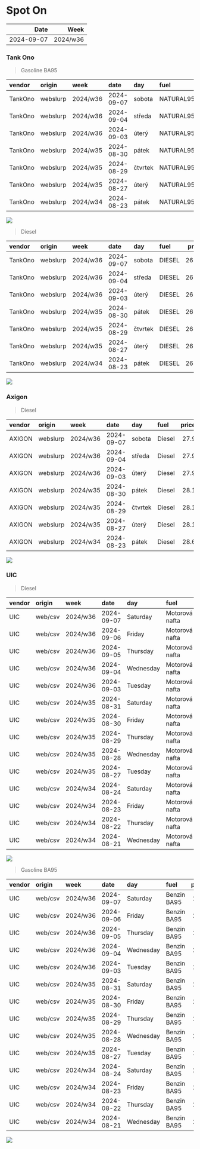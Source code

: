 Spot On
================

|       Date |     Week |
|-----------:|---------:|
| 2024-09-07 | 2024/w36 |

### Tank Ono

> Gasoline BA95

| vendor  | origin   | week     | date       | day     | fuel      | price | PriceVAT |
|:--------|:---------|:---------|:-----------|:--------|:----------|------:|---------:|
| TankOno | webslurp | 2024/w36 | 2024-09-07 | sobota  | NATURAL95 | 28.02 |     33.9 |
| TankOno | webslurp | 2024/w36 | 2024-09-04 | středa  | NATURAL95 | 28.02 |     33.9 |
| TankOno | webslurp | 2024/w36 | 2024-09-03 | úterý   | NATURAL95 | 28.84 |     34.9 |
| TankOno | webslurp | 2024/w35 | 2024-08-30 | pátek   | NATURAL95 | 28.84 |     34.9 |
| TankOno | webslurp | 2024/w35 | 2024-08-29 | čtvrtek | NATURAL95 | 28.84 |     34.9 |
| TankOno | webslurp | 2024/w35 | 2024-08-27 | úterý   | NATURAL95 | 28.84 |     34.9 |
| TankOno | webslurp | 2024/w34 | 2024-08-23 | pátek   | NATURAL95 | 28.84 |     34.9 |

<img src="SpotOn_files/figure-gfm/tono-ba95-1.png" style="display: block; margin: auto auto auto 0;" />

> Diesel

| vendor  | origin   | week     | date       | day     | fuel   | price | PriceVAT |
|:--------|:---------|:---------|:-----------|:--------|:-------|------:|---------:|
| TankOno | webslurp | 2024/w36 | 2024-09-07 | sobota  | DIESEL | 26.36 |     31.9 |
| TankOno | webslurp | 2024/w36 | 2024-09-04 | středa  | DIESEL | 26.36 |     31.9 |
| TankOno | webslurp | 2024/w36 | 2024-09-03 | úterý   | DIESEL | 26.86 |     32.5 |
| TankOno | webslurp | 2024/w35 | 2024-08-30 | pátek   | DIESEL | 26.86 |     32.5 |
| TankOno | webslurp | 2024/w35 | 2024-08-29 | čtvrtek | DIESEL | 26.86 |     32.5 |
| TankOno | webslurp | 2024/w35 | 2024-08-27 | úterý   | DIESEL | 26.86 |     32.5 |
| TankOno | webslurp | 2024/w34 | 2024-08-23 | pátek   | DIESEL | 26.86 |     32.5 |

<img src="SpotOn_files/figure-gfm/tono-diesel-1.png" style="display: block; margin: auto auto auto 0;" />

### Axigon

> Diesel

| vendor | origin   | week     | date       | day     | fuel   | price | PriceVAT |
|:-------|:---------|:---------|:-----------|:--------|:-------|------:|---------:|
| AXIGON | webslurp | 2024/w36 | 2024-09-07 | sobota  | Diesel |  27.9 |     33.8 |
| AXIGON | webslurp | 2024/w36 | 2024-09-04 | středa  | Diesel |  27.9 |     33.8 |
| AXIGON | webslurp | 2024/w36 | 2024-09-03 | úterý   | Diesel |  27.9 |     33.8 |
| AXIGON | webslurp | 2024/w35 | 2024-08-30 | pátek   | Diesel |  28.1 |     34.0 |
| AXIGON | webslurp | 2024/w35 | 2024-08-29 | čtvrtek | Diesel |  28.1 |     34.0 |
| AXIGON | webslurp | 2024/w35 | 2024-08-27 | úterý   | Diesel |  28.1 |     34.0 |
| AXIGON | webslurp | 2024/w34 | 2024-08-23 | pátek   | Diesel |  28.6 |     34.6 |

<img src="SpotOn_files/figure-gfm/axigon-diesel-1.png" style="display: block; margin: auto auto auto 0;" />

### UIC

> Diesel

| vendor | origin  | week     | date       | day       | fuel           | price | priceVAT |
|:-------|:--------|:---------|:-----------|:----------|:---------------|------:|---------:|
| UIC    | web/csv | 2024/w36 | 2024-09-07 | Saturday  | Motorová nafta |  25.8 |     31.2 |
| UIC    | web/csv | 2024/w36 | 2024-09-06 | Friday    | Motorová nafta |  25.9 |     31.3 |
| UIC    | web/csv | 2024/w36 | 2024-09-05 | Thursday  | Motorová nafta |  26.1 |     31.6 |
| UIC    | web/csv | 2024/w36 | 2024-09-04 | Wednesday | Motorová nafta |  26.3 |     31.8 |
| UIC    | web/csv | 2024/w36 | 2024-09-03 | Tuesday   | Motorová nafta |  26.5 |     32.1 |
| UIC    | web/csv | 2024/w35 | 2024-08-31 | Saturday  | Motorová nafta |  26.5 |     32.1 |
| UIC    | web/csv | 2024/w35 | 2024-08-30 | Friday    | Motorová nafta |  26.5 |     32.1 |
| UIC    | web/csv | 2024/w35 | 2024-08-29 | Thursday  | Motorová nafta |  26.5 |     32.1 |
| UIC    | web/csv | 2024/w35 | 2024-08-28 | Wednesday | Motorová nafta |  26.6 |     32.2 |
| UIC    | web/csv | 2024/w35 | 2024-08-27 | Tuesday   | Motorová nafta |  26.6 |     32.2 |
| UIC    | web/csv | 2024/w34 | 2024-08-24 | Saturday  | Motorová nafta |  26.5 |     32.1 |
| UIC    | web/csv | 2024/w34 | 2024-08-23 | Friday    | Motorová nafta |  26.7 |     32.3 |
| UIC    | web/csv | 2024/w34 | 2024-08-22 | Thursday  | Motorová nafta |  26.8 |     32.4 |
| UIC    | web/csv | 2024/w34 | 2024-08-21 | Wednesday | Motorová nafta |  26.9 |     32.5 |

<img src="SpotOn_files/figure-gfm/uic-diesel-1.png" style="display: block; margin: auto auto auto 0;" />

> Gasoline BA95

| vendor | origin  | week     | date       | day       | fuel        | price | priceVAT |
|:-------|:--------|:---------|:-----------|:----------|:------------|------:|---------:|
| UIC    | web/csv | 2024/w36 | 2024-09-07 | Saturday  | Benzin BA95 |  26.7 |     32.3 |
| UIC    | web/csv | 2024/w36 | 2024-09-06 | Friday    | Benzin BA95 |  27.0 |     32.7 |
| UIC    | web/csv | 2024/w36 | 2024-09-05 | Thursday  | Benzin BA95 |  27.3 |     33.0 |
| UIC    | web/csv | 2024/w36 | 2024-09-04 | Wednesday | Benzin BA95 |  27.6 |     33.4 |
| UIC    | web/csv | 2024/w36 | 2024-09-03 | Tuesday   | Benzin BA95 |  27.9 |     33.8 |
| UIC    | web/csv | 2024/w35 | 2024-08-31 | Saturday  | Benzin BA95 |  28.1 |     34.0 |
| UIC    | web/csv | 2024/w35 | 2024-08-30 | Friday    | Benzin BA95 |  28.1 |     34.0 |
| UIC    | web/csv | 2024/w35 | 2024-08-29 | Thursday  | Benzin BA95 |  28.2 |     34.1 |
| UIC    | web/csv | 2024/w35 | 2024-08-28 | Wednesday | Benzin BA95 |  28.3 |     34.2 |
| UIC    | web/csv | 2024/w35 | 2024-08-27 | Tuesday   | Benzin BA95 |  28.5 |     34.5 |
| UIC    | web/csv | 2024/w34 | 2024-08-24 | Saturday  | Benzin BA95 |  28.5 |     34.5 |
| UIC    | web/csv | 2024/w34 | 2024-08-23 | Friday    | Benzin BA95 |  28.6 |     34.6 |
| UIC    | web/csv | 2024/w34 | 2024-08-22 | Thursday  | Benzin BA95 |  28.9 |     35.0 |
| UIC    | web/csv | 2024/w34 | 2024-08-21 | Wednesday | Benzin BA95 |  29.0 |     35.1 |

<img src="SpotOn_files/figure-gfm/uic-ba95-1.png" style="display: block; margin: auto auto auto 0;" />

